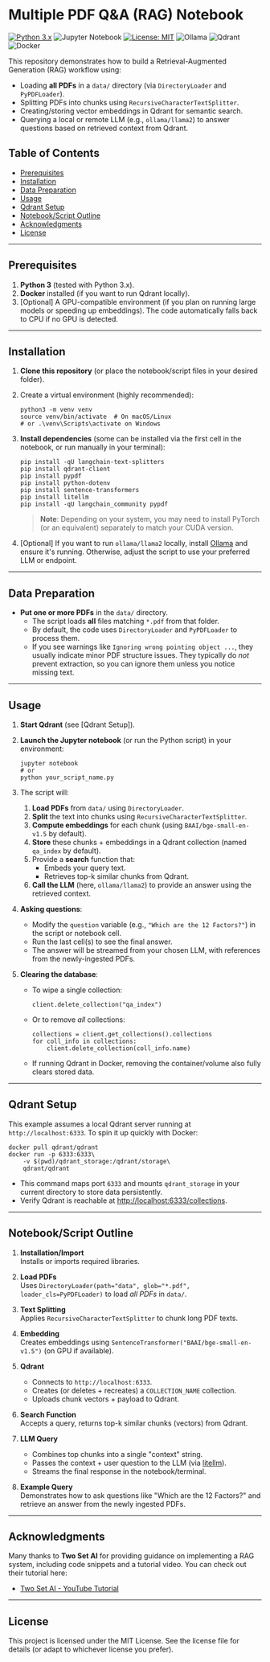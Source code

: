 Multiple PDF Q&A (RAG) Notebook
===============================

[![Python 3.x](https://img.shields.io/badge/Python-3.x-blue.svg)](https://www.python.org/downloads/)
![Jupyter Notebook](https://img.shields.io/badge/Notebook-Jupyter-orange)
[![License: MIT](https://img.shields.io/badge/License-MIT-yellow.svg)](./LICENSE)
![Ollama](https://img.shields.io/badge/LLM-ollama%2Fllama2-green)
![Qdrant](https://img.shields.io/badge/Vector%20DB-Qdrant-green)
![Docker](https://img.shields.io/badge/Docker-blue)

This repository demonstrates how to build a Retrieval-Augmented Generation (RAG) workflow using:

-   Loading **all PDFs** in a `data/` directory (via `DirectoryLoader` and `PyPDFLoader`).
-   Splitting PDFs into chunks using `RecursiveCharacterTextSplitter`.
-   Creating/storing vector embeddings in Qdrant for semantic search.
-   Querying a local or remote LLM (e.g., `ollama/llama2`) to answer questions based on retrieved context from Qdrant.

Table of Contents
-----------------

-   [Prerequisites](Prequisites)
-   [Installation](Installation)
-   [Data Preparation](Data-Preparation)
-   [Usage](Usage)
-   [Qdrant Setup](Qdrant-Setup)
-   [Notebook/Script Outline](Notebook/Script-Outline)
-   [Acknowledgments](Acknowledgments)
-   [License](License)

* * * * *

Prerequisites
-------------

1.  **Python 3** (tested with Python 3.x).
2.  **Docker** installed (if you want to run Qdrant locally).
3.  [Optional] A GPU-compatible environment (if you plan on running large models or speeding up embeddings). The code automatically falls back to CPU if no GPU is detected.

* * * * *

Installation
------------

1.  **Clone this repository** (or place the notebook/script files in your desired folder).

2.  Create a virtual environment (highly recommended):

    ```
    python3 -m venv venv
    source venv/bin/activate  # On macOS/Linux
    # or .\venv\Scripts\activate on Windows

    ```

3.  **Install dependencies** (some can be installed via the first cell in the notebook, or run manually in your terminal):

    ```
    pip install -qU langchain-text-splitters
    pip install qdrant-client
    pip install pypdf
    pip install python-dotenv
    pip install sentence-transformers
    pip install litellm
    pip install -qU langchain_community pypdf

    ```

    > **Note**: Depending on your system, you may need to install PyTorch (or an equivalent) separately to match your CUDA version.

4.  [Optional] If you want to run `ollama/llama2` locally, install [Ollama](https://github.com/jmorganca/ollama) and ensure it's running. Otherwise, adjust the script to use your preferred LLM or endpoint.

* * * * *

Data Preparation
----------------

-   **Put one or more PDFs** in the `data/` directory.
    -   The script loads **all** files matching `*.pdf` from that folder.
    -   By default, the code uses `DirectoryLoader` and `PyPDFLoader` to process them.
    -   If you see warnings like `Ignoring wrong pointing object ...`, they usually indicate minor PDF structure issues. They typically do *not* prevent extraction, so you can ignore them unless you notice missing text.

* * * * *

Usage
-----

1.  **Start Qdrant** (see [Qdrant Setup]).

2.  **Launch the Jupyter notebook** (or run the Python script) in your environment:

    ```
    jupyter notebook
    # or
    python your_script_name.py

    ```

3.  The script will:

    1.  **Load PDFs** from `data/` using `DirectoryLoader`.
    2.  **Split** the text into chunks using `RecursiveCharacterTextSplitter`.
    3.  **Compute embeddings** for each chunk (using `BAAI/bge-small-en-v1.5` by default).
    4.  **Store** these chunks + embeddings in a Qdrant collection (named `qa_index` by default).
    5.  Provide a **search** function that:
        -   Embeds your query text.
        -   Retrieves top-k similar chunks from Qdrant.
    6.  **Call the LLM** (here, `ollama/llama2`) to provide an answer using the retrieved context.
4.  **Asking questions**:

    -   Modify the `question` variable (e.g., `"Which are the 12 Factors?"`) in the script or notebook cell.
    -   Run the last cell(s) to see the final answer.
    -   The answer will be streamed from your chosen LLM, with references from the newly-ingested PDFs.
5.  **Clearing the database**:

    -   To wipe a single collection:

        ```
        client.delete_collection("qa_index")

        ```

    -   Or to remove *all* collections:

        ```
        collections = client.get_collections().collections
        for coll_info in collections:
            client.delete_collection(coll_info.name)

        ```

    -   If running Qdrant in Docker, removing the container/volume also fully clears stored data.

* * * * *

Qdrant Setup
------------

This example assumes a local Qdrant server running at `http://localhost:6333`. To spin it up quickly with Docker:

```
docker pull qdrant/qdrant
docker run -p 6333:6333\
    -v $(pwd)/qdrant_storage:/qdrant/storage\
    qdrant/qdrant

```

-   This command maps port `6333` and mounts `qdrant_storage` in your current directory to store data persistently.
-   Verify Qdrant is reachable at <http://localhost:6333/collections>.

* * * * *

Notebook/Script Outline
-----------------------

1.  **Installation/Import**\
    Installs or imports required libraries.

2.  **Load PDFs**\
    Uses `DirectoryLoader(path="data", glob="*.pdf", loader_cls=PyPDFLoader)` to load *all PDFs* in `data/`.

3.  **Text Splitting**\
    Applies `RecursiveCharacterTextSplitter` to chunk long PDF texts.

4.  **Embedding**\
    Creates embeddings using `SentenceTransformer("BAAI/bge-small-en-v1.5")` (on GPU if available).

5.  **Qdrant**

    -   Connects to `http://localhost:6333`.
    -   Creates (or deletes + recreates) a `COLLECTION_NAME` collection.
    -   Uploads chunk vectors + payload to Qdrant.
6.  **Search Function**\
    Accepts a query, returns top-k similar chunks (vectors) from Qdrant.

7.  **LLM Query**

    -   Combines top chunks into a single "context" string.
    -   Passes the context + user question to the LLM (via [litellm](https://github.com/mitchellharvey/litellm)).
    -   Streams the final response in the notebook/terminal.
8.  **Example Query**\
    Demonstrates how to ask questions like "Which are the 12 Factors?" and retrieve an answer from the newly ingested PDFs.

* * * * *

Acknowledgments
---------------

Many thanks to **Two Set AI** for providing guidance on implementing a RAG system, including code snippets and a tutorial video. You can check out their tutorial here:

-   [Two Set AI - YouTube Tutorial](https://www.youtube.com/watch?v=FKmjT93D50U)

* * * * *

License
-------

This project is licensed under the MIT License. See the license file for details (or adapt to whichever license you prefer).